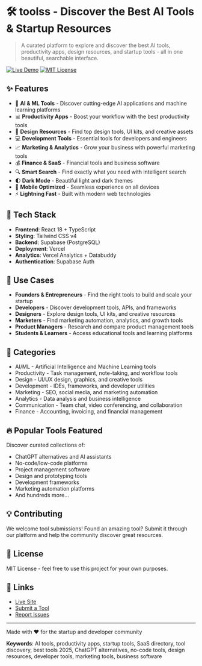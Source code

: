 # 🛠️ toolss - Discover the Best AI Tools & Startup Resources

> A curated platform to explore and discover the best AI tools, productivity apps, design resources, and startup tools - all in one beautiful, searchable interface.

[![Live Demo](https://img.shields.io/badge/demo-live-success)](https://toolss.vercel.app)
[![MIT License](https://img.shields.io/badge/license-MIT-blue.svg)](LICENSE)

## ✨ Features

- 🤖 **AI & ML Tools** - Discover cutting-edge AI applications and machine learning platforms
- 📊 **Productivity Apps** - Boost your workflow with the best productivity tools
- 🎨 **Design Resources** - Find top design tools, UI kits, and creative assets
- 💻 **Development Tools** - Essential tools for developers and engineers
- 📈 **Marketing & Analytics** - Grow your business with powerful marketing tools
- 💰 **Finance & SaaS** - Financial tools and business software
- 🔍 **Smart Search** - Find exactly what you need with intelligent search
- 🌓 **Dark Mode** - Beautiful light and dark themes
- 📱 **Mobile Optimized** - Seamless experience on all devices
- ⚡ **Lightning Fast** - Built with modern web technologies

## 🚀 Tech Stack

- **Frontend**: React 18 + TypeScript
- **Styling**: Tailwind CSS v4
- **Backend**: Supabase (PostgreSQL)
- **Deployment**: Vercel
- **Analytics**: Vercel Analytics + Databuddy
- **Authentication**: Supabase Auth

## 🎯 Use Cases

- **Founders & Entrepreneurs** - Find the right tools to build and scale your startup
- **Developers** - Discover development tools, APIs, and frameworks
- **Designers** - Explore design tools, UI kits, and creative resources
- **Marketers** - Find marketing automation, analytics, and growth tools
- **Product Managers** - Research and compare product management tools
- **Students & Learners** - Access educational tools and learning platforms

## 🌟 Categories

- AI/ML - Artificial Intelligence and Machine Learning tools
- Productivity - Task management, note-taking, and workflow tools
- Design - UI/UX design, graphics, and creative tools
- Development - IDEs, frameworks, and developer utilities
- Marketing - SEO, social media, and marketing automation
- Analytics - Data analysis and business intelligence
- Communication - Team chat, video conferencing, and collaboration
- Finance - Accounting, invoicing, and financial management

## 🔥 Popular Tools Featured

Discover curated collections of:
- ChatGPT alternatives and AI assistants
- No-code/low-code platforms
- Project management software
- Design and prototyping tools
- Development frameworks
- Marketing automation platforms
- And hundreds more...

## 💡 Contributing

We welcome tool submissions! Found an amazing tool? Submit it through our platform and help the community discover great resources.

## 📄 License

MIT License - feel free to use this project for your own purposes.

## 🔗 Links

- [Live Site](https://toolss.vercel.app)
- [Submit a Tool](https://toolss.vercel.app)
- [Report Issues](https://github.com/GithubAnant/toolss/issues)

---

Made with ❤️ for the startup and developer community

**Keywords**: AI tools, productivity apps, startup tools, SaaS directory, tool discovery, best tools 2025, ChatGPT alternatives, no-code tools, design resources, developer tools, marketing tools, business software